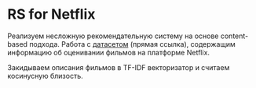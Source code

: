# RS for Netflix

Реализуем несложную рекомендательную систему на основе content-based подхода. Работа с [датасетом](https://lms-cdn.skillfactory.ru/assets/courseware/v1/747dae7bf99b18ce3b24bd34aa7bc29b/asset-v1:SkillFactory+DSPR-2.0+14JULY2021+type@asset+block/netflix_titles.zip) (прямая ссылка), содержащим информацию об оценивании фильмов на платформе Netflix.

Закидываем описания фильмов в TF-IDF векторизатор и считаем косинусную близость.

